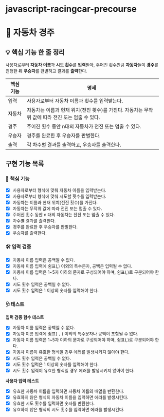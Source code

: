 # javascript-racingcar-precourse

# 🚗 자동차 경주

## 💡 핵심 기능 한 줄 정리
사용자로부터 **자동차 이름**과 **시도 횟수**를 **입력**받아, 주어진 횟수만큼 **자동차**들이 **경주**를 진행한 뒤 **우승자**를 판별하고 결과를 **출력**한다.

| **핵심 기능** | **명세** |
| --- | --- |
| 입력 | 사용자로부터 자동차 이름과 횟수를 입력받는다. |
| 자동차 | 자동차는 이름과 현재 위치(전진 횟수)를 가진다. 자동차는 무작위 값에 따라 전진 또는 멈출 수 있다. |
| 경주 | 주어진 횟수 동안 n대의 자동차가 전진 또는 멈출 수 있다. |
| 우승자 | 경주를 완료한 후 우승자를 판별한다. |
| 출력 | 각 차수별 결과를 출력하고, 우승자를 출력한다. |

## 구현 기능 목록

### 🌟 핵심 기능
- [x] 사용자로부터 형식에 맞춰 자동차 이름을 입력받는다.
- [x] 사용자로부터 형식에 맞춰 시도할 횟수를 입력받는다.
- [x] 자동차는 이름과 현재 위치(전진 횟수)를 가진다.
- [x] 자동차는 무작위 값에 따라 전진 또는 멈출 수 있다.
- [x] 주어진 횟수 동안 n 대의 자동차는 전진 또는 멈출 수 있다.
- [x] 차수별 결과를 출력한다.
- [x] 경주를 완료한 후 우승자를 판별한다.
- [x] 우승자를 출력한다.

### 🛠️ 입력 검증
- [x] 자동차 이름 입력은 공백일 수 없다.
- [x] 자동차 이름 입력에 쉼표(,) 이외의 특수문자, 공백은 입력될 수 없다.
- [x] 자동차 이름 입력은 1~5자 이하의 문자로 구성되어야 하며, 쉼표(,)로 구분되어야 한다.
- [x] 시도 횟수 입력은 공백일 수 없다.
- [x] 시도 횟수 입력은 1 이상의 숫자를 입력해야 한다.

### 🩺테스트
  **입력 검증 함수 테스트**
  - [x] 자동차 이름 입력은 공백일 수 없다.
  - [x] 자동차 이름 입력에 쉼표( `,` ) 이외의 특수문자나 공백이 포함될 수 없다.
  - [x] 자동차 이름 입력은 1~5자 이하의 문자로 구성되어야 하며, 쉼표(,)로 구분되어야 한다.
  - [x] 자동차 이름이 유효한 형식일 경우 에러를 발생시키지 않아야 한다.
  - [x] 시도 횟수 입력은 공백일 수 없다.
  - [x] 시도 횟수 입력은 1 이상의 숫자를 입력해야 한다.
  - [x] 시도 횟수 입력이 유효한 형식일 경우 에러를 발생시키지 않아야 한다.

  **사용자 입력 테스트**
  - [x] 유효한 자동차 이름을 입력하면 자동차 이름의 배열을 반환한다.
  - [x] 유효하지 않은 형식의 자동차 이름을 입력하면 에러를 발생시킨다.
  - [x] 유효한 시도 횟수를 입력하면 숫자를 반환한다.
  - [x] 유효하지 않은 형식의 시도 횟수를 입력하면 에러를 발생시킨다.